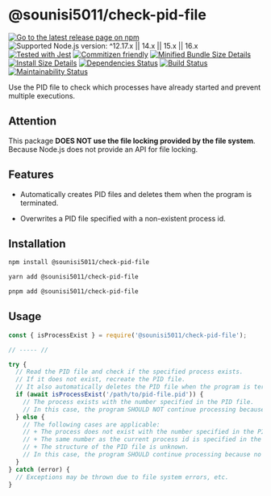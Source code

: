# @sounisi5011/check-pid-file

[![Go to the latest release page on npm](https://img.shields.io/npm/v/@sounisi5011/check-pid-file.svg)](https://www.npmjs.com/package/@sounisi5011/check-pid-file)
![Supported Node.js version: ^12.17.x || 14.x || 15.x || 16.x](https://img.shields.io/static/v1?label=node&message=%5E12.17.x%20%7C%7C%2014.x%20%7C%7C%2015.x%20%7C%7C%2016.x&color=brightgreen)
[![Tested with Jest](https://img.shields.io/badge/tested_with-jest-99424f.svg)](https://github.com/facebook/jest)
[![Commitizen friendly](https://img.shields.io/badge/commitizen-friendly-brightgreen.svg)](http://commitizen.github.io/cz-cli/)
[![Minified Bundle Size Details](https://img.shields.io/bundlephobia/min/@sounisi5011/check-pid-file)](https://bundlephobia.com/result?p=%40sounisi5011%2Fcheck-pid-file)
[![Install Size Details](https://packagephobia.com/badge?p=%40sounisi5011%2Fcheck-pid-file)](https://packagephobia.com/result?p=%40sounisi5011%2Fcheck-pid-file)
[![Dependencies Status](https://status.david-dm.org/gh/sounisi5011/npm-packages.svg?path=packages%2Fcheck-pid-file)](https://david-dm.org/sounisi5011/npm-packages?path=packages%2Fcheck-pid-file)
[![Build Status](https://github.com/sounisi5011/npm-packages/actions/workflows/ci.yaml/badge.svg)](https://github.com/sounisi5011/npm-packages/actions/workflows/ci.yaml)
[![Maintainability Status](https://api.codeclimate.com/v1/badges/26495b68302f7ff963c3/maintainability)](https://codeclimate.com/github/sounisi5011/npm-packages/maintainability)

Use the PID file to check which processes have already started and prevent multiple executions.

## Attention

This package **DOES NOT use the file locking provided by the file system**.
Because Node.js does not provide an API for file locking.

## Features

* Automatically creates PID files and deletes them when the program is terminated.

* Overwrites a PID file specified with a non-existent process id.

## Installation

```sh
npm install @sounisi5011/check-pid-file
```

```sh
yarn add @sounisi5011/check-pid-file
```

```sh
pnpm add @sounisi5011/check-pid-file
```

## Usage

```js
const { isProcessExist } = require('@sounisi5011/check-pid-file');

// ----- //

try {
  // Read the PID file and check if the specified process exists.
  // If it does not exist, recreate the PID file.
  // It also automatically deletes the PID file when the program is terminated.
  if (await isProcessExist('/path/to/pid-file.pid')) {
    // The process exists with the number specified in the PID file.
    // In this case, the program SHOULD NOT continue processing because there is already another process running.
  } else {
    // The following cases are applicable:
    // + The process does not exist with the number specified in the PID file.
    // + The same number as the current process id is specified in the PID file.
    // + The structure of the PID file is unknown.
    // In this case, the program SHOULD continue processing because no other processes are running.
  }
} catch (error) {
  // Exceptions may be thrown due to file system errors, etc.
}
```

